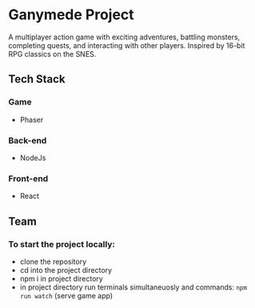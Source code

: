 # Ganymede Project
A multiplayer action game with exciting adventures, battling monsters, completing quests, and interacting with other players.
Inspired by 16-bit RPG classics on the SNES.

## Tech Stack

### Game
  - Phaser
### Back-end
  - NodeJs
### Front-end
  - React
  
## Team

### To start the project locally:
- clone the repository
- cd into the project directory
- npm i in project directory
- in project directory run terminals simultaneuosly and commands:
`npm run watch` (serve game app)
